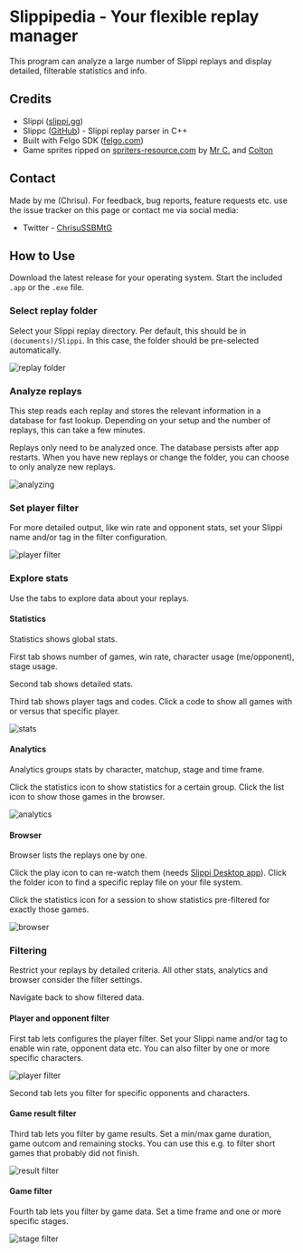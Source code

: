 # Slippipedia - Your flexible replay manager

This program can analyze a large number of Slippi replays and display detailed, filterable statistics and info.

## Credits

* Slippi ([slippi.gg](https://slippi.gg))
* Slippc ([GitHub](https://github.com/pcrain/slippc)) - Slippi replay parser in C++
* Built with Felgo SDK ([felgo.com](https://felgo.com))
* Game sprites ripped on [spriters-resource.com](https://www.spriters-resource.com/gamecube/ssbm/) by [Mr C.](https://www.spriters-resource.com/submitter/Mr.+C/) and [Colton](https://www.spriters-resource.com/submitter/Colton/)

## Contact

Made by me (Chrisu). For feedback, bug reports, feature requests etc. use the issue tracker on this page or contact me via social media:

* Twitter - [ChrisuSSBMtG](https://twitter.com/ChrisuSSBMtG)

## How to Use

Download the latest release for your operating system. Start the included `.app` or the `.exe` file.

### Select replay folder

Select your Slippi replay directory. Per default, this should be in `(documents)/Slippi`. In this case, the folder should be pre-selected automatically.

![replay folder](images/replay-folder.png)

### Analyze replays

This step reads each replay and stores the relevant information in a database for fast lookup. 
Depending on your setup and the number of replays, this can take a few minutes.

Replays only need to be analyzed once. The database persists after app restarts.
When you have new replays or change the folder, you can choose to only analyze new replays.

![analyzing](images/analyzing.png)

### Set player filter

For more detailed output, like win rate and opponent stats, set your Slippi name and/or tag in the filter configuration.

![player filter](images/filter-player.png)

### Explore stats

Use the tabs to explore data about your replays. 

#### Statistics

Statistics shows global stats. 

First tab shows number of games, win rate, character usage (me/opponent), stage usage. 

Second tab shows detailed stats. 

Third tab shows player tags and codes. Click a code to show all games with or versus that specific player.

![stats](images/stats.png)

#### Analytics

Analytics groups stats by character, matchup, stage and time frame. 

Click the statistics icon to show statistics for a certain group. Click the list icon to show those games in the browser.

![analytics](images/analytics.png)

#### Browser

Browser lists the replays one by one. 

Click the play icon to can re-watch them (needs [Slippi Desktop app](https://github.com/project-slippi/slippi-desktop-app)). Click the folder icon to find a specific replay file on your file system.

Click the statistics icon for a session to show statistics pre-filtered for exactly those games.

![browser](images/browser.png)

### Filtering

Restrict your replays by detailed criteria. All other stats, analytics and browser consider the filter settings.

Navigate back to show filtered data.

#### Player and opponent filter

First tab lets configures the player filter. Set your Slippi name and/or tag to enable win rate, opponent data etc. You can also filter by one or more specific characters.

![player filter](images/filter-player-all.png)

Second tab lets you filter for specific opponents and characters.

#### Game result filter

Third tab lets you filter by game results. Set a min/max game duration, game outcom and remaining stocks. You can use this e.g. to filter short games that probably did not finish.

![result filter](images/filter-result.png)

#### Game filter

Fourth tab lets you filter by game data. Set a time frame and one or more specific stages.

![stage filter](images/filter-stage.png)
